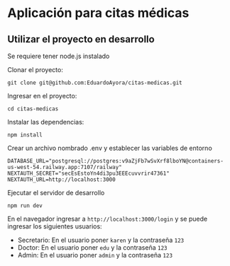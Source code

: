 # Aplicación para citas médicas

## Utilizar el proyecto en desarrollo

Se requiere tener node.js instalado

Clonar el proyecto:

```
git clone git@github.com:EduardoAyora/citas-medicas.git
```

Ingresar en el proyecto:

```
cd citas-medicas
```

Instalar las dependencias:

```
npm install
```

Crear un archivo nombrado .env y establecer las variables de entorno

```
DATABASE_URL="postgresql://postgres:v9aZjFb7wSvXrf8lboYN@containers-us-west-54.railway.app:7107/railway"
NEXTAUTH_SECRET="secEsEstoYn4di3pu3EEEcuvvrir47361"
NEXTAUTH_URL=http://localhost:3000
```

Ejecutar el servidor de desarrollo

```
npm run dev
```

En el navegador ingresar a `http://localhost:3000/login` y se puede ingresar los siguientes usuarios:

* Secretario: En el usuario poner `karen` y la contraseña `123`
* Doctor: En el usuario poner `edu` y la contraseña `123`
* Admin: En el usuario poner `admin` y la contraseña `123`

